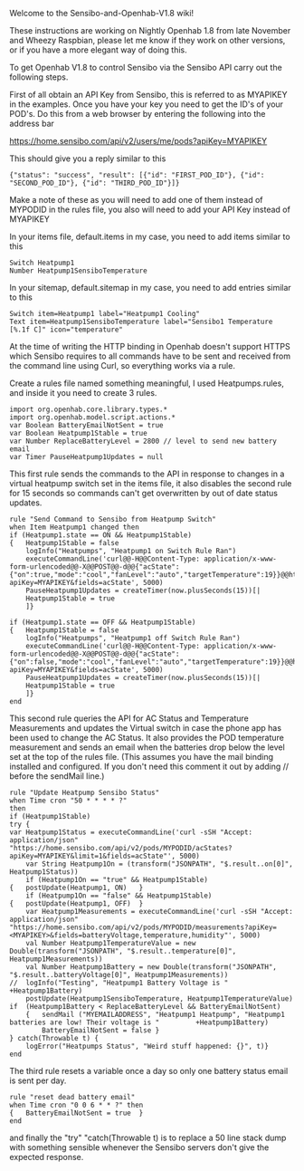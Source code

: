 Welcome to the Sensibo-and-Openhab-V1.8 wiki!

These instructions are working on Nightly Openhab 1.8 from late November and Wheezy Raspbian, please let me know if they work on other versions, or if you have a more elegant way of doing this.

To get Openhab V1.8 to control Sensibo via the Sensibo API carry out the following steps.

First of all obtain an API Key from Sensibo, this is referred to as MYAPIKEY in the examples. Once you have your key you need to get the ID's of your POD's. Do this from a web browser by entering the following into the address bar

https://home.sensibo.com/api/v2/users/me/pods?apiKey=MYAPIKEY

This should give you a reply similar to this

    {"status": "success", "result": [{"id": "FIRST_POD_ID"}, {"id": "SECOND_POD_ID"}, {"id": "THIRD_POD_ID"}]}

Make a note of these as you will need to add one of them instead of MYPODID in the rules file, you also will need to add your API Key instead of MYAPIKEY

In your items file, default.items in my case, you need to add items similar to this

    Switch Heatpump1
    Number Heatpump1SensiboTemperature

In your sitemap, default.sitemap in my case, you need to add entries similar to this

    Switch item=Heatpump1 label="Heatpump1 Cooling"
    Text item=Heatpump1SensiboTemperature label="Sensibo1 Temperature [%.1f C]" icon="temperature"

At the time of writing the HTTP binding in Openhab doesn't support HTTPS which Sensibo requires to all commands have to be sent and received from the command line using Curl, so everything works via a rule.

Create a rules file named something meaningful, I used Heatpumps.rules, and inside it you need to create 3 rules.

    import org.openhab.core.library.types.*
    import org.openhab.model.script.actions.*
    var Boolean BatteryEmailNotSent = true
    var Boolean Heatpump1Stable = true
    var Number ReplaceBatteryLevel = 2800 // level to send new battery email
    var Timer PauseHeatpump1Updates = null

This first rule sends the commands to the API in response to changes in a virtual heatpump switch set in the items file, it also disables the second rule for 15 seconds so commands can't get overwritten by out of date status updates.

    rule "Send Command to Sensibo from Heatpump Switch"
    when Item Heatpump1 changed then
    if (Heatpump1.state == ON && Heatpump1Stable)
    {   Heatpump1Stable = false
	    logInfo("Heatpumps", "Heatpump1 on Switch Rule Ran")
	    executeCommandLine('curl@@-H@@Content-Type: application/x-www-form-urlencoded@@-X@@POST@@-d@@{"acState":{"on":true,"mode":"cool","fanLevel":"auto","targetTemperature":19}}@@https://home.sensibo.com/api/v2/pods/MYPODID/acStates?apiKey=MYAPIKEY&fields=acState', 5000)
    	PauseHeatpump1Updates = createTimer(now.plusSeconds(15))[|
    	Heatpump1Stable = true
    	]}
    	
    if (Heatpump1.state == OFF && Heatpump1Stable)
    {	Heatpump1Stable = false
    	logInfo("Heatpumps", "Heatpump1 off Switch Rule Ran")
    	executeCommandLine('curl@@-H@@Content-Type: application/x-www-form-urlencoded@@-X@@POST@@-d@@{"acState":{"on":false,"mode":"cool","fanLevel":"auto","targetTemperature":19}}@@https://home.sensibo.com/api/v2/pods/MYPODID/acStates?apiKey=MYAPIKEY&fields=acState', 5000)
    	PauseHeatpump1Updates = createTimer(now.plusSeconds(15))[|
    	Heatpump1Stable = true
    	]}
    end

This second rule queries the API for AC Status and Temperature Measurements and updates the Virtual switch in case the phone app has been used to change the AC Status. It also provides the POD temperature measurement and sends an email when the batteries drop below the level set at the top of the rules file. (This assumes you have the mail binding installed and configured. If you don't need this comment it out by adding // before the sendMail line.)

    rule "Update Heatpump Sensibo Status"
    when Time cron "50 * * * * ?"
    then
    if (Heatpump1Stable)
    try {
    var Heatpump1Status = executeCommandLine('curl -sSH "Accept: application/json"     "https://home.sensibo.com/api/v2/pods/MYPODID/acStates?apiKey=MYAPIKEY&limit=1&fields=acState"', 5000)
    	var String Heatpump1On = (transform("JSONPATH", "$.result..on[0]", Heatpump1Status))
    	if (Heatpump1On == "true" && Heatpump1Stable)
    {	postUpdate(Heatpump1, ON)	}	
    	if (Heatpump1On == "false" && Heatpump1Stable)
    {	postUpdate(Heatpump1, OFF)	}	
    	var Heatpump1Measurements = executeCommandLine('curl -sSH "Accept: application/json"     "https://home.sensibo.com/api/v2/pods/MYPODID/measurements?apiKey=<MYAPIKEY>&fields=batteryVoltage,temperature,humidity"', 5000)
    	val Number Heatpump1TemperatureValue = new Double(transform("JSONPATH", "$.result..temperature[0]", Heatpump1Measurements))
    	val Number Heatpump1Battery = new Double(transform("JSONPATH", "$.result..batteryVoltage[0]", Heatpump1Measurements))
    //	logInfo("Testing", "Heatpump1 Battery Voltage is " +Heatpump1Battery)
    	postUpdate(Heatpump1SensiboTemperature, Heatpump1TemperatureValue)
    if	(Heatpump1Battery < ReplaceBatteryLevel && BatteryEmailNotSent)
        {	sendMail ("MYEMAILADDRESS", "Heatpump1 Heatpump", "Heatpump1 batteries are low! Their voltage is "         +Heatpump1Battery)
    		BatteryEmailNotSent = false	}
    } catch(Throwable t) {
    	logError("Heatpumps Status", "Weird stuff happened: {}", t)}
    end

The third rule resets a variable once a day so only one battery status email is sent per day.

    rule "reset dead battery email"
    when Time cron "0 0 6 * * ?" then
    {	BatteryEmailNotSent = true	}
    end

and finally the "try" "catch(Throwable t) is to replace a 50 line stack dump with something sensible whenever the Sensibo servers don't give the expected response.
